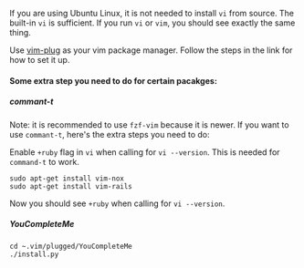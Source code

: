 If you are using Ubuntu Linux, it is not needed to install `vi` from source. The built-in `vi` is sufficient. If you run `vi` or `vim`, you should see exactly the same thing.

Use [vim-plug](https://github.com/junegunn/vim-plug) as your vim package manager. Follow the steps in the link for how to set it up.

#### Some extra step you need to do for certain pacakges:

##### commant-t

Note: it is recommended to use `fzf-vim` because it is newer. If you want to use `commant-t`, here's the extra steps you need to do:

Enable `+ruby` flag in `vi` when calling for `vi --version`. This is needed for `command-t` to work.

```
sudo apt-get install vim-nox
sudo apt-get install vim-rails
```

Now you should see `+ruby` when calling for `vi --version`.

##### YouCompleteMe

```
cd ~.vim/plugged/YouCompleteMe
./install.py
```
